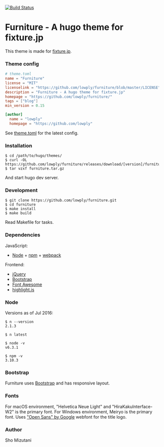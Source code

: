 [![Build Status](https://travis-ci.org/lowply/furniture.svg?branch=travis)](https://travis-ci.org/lowply/furniture)

# Furniture - A hugo theme for fixture.jp

This theme is made for [fixture.jp](http://fixture.jp/).

### Theme config

```toml
# theme.toml
name = "Furniture"
license = "MIT"
licenselink = "https://github.com/lowply/furniture/blob/master/LICENSE"
description = "Furniture - A hugo theme for fixture.jp"
homepage = "https://github.com/lowply/furniture/"
tags = ["blog"]
min_version = 0.15

[author]
  name = "lowply"
  homepage = "https://github.com/lowply"
```

See [theme.toml](https://github.com/lowply/furniture/blob/master/theme.toml) for the latest config.

### Installation

```
$ cd /path/to/hugo/themes/
$ curl -OL https://github.com/lowply/furniture/releases/download/[version]/furniture.tar.gz
$ tar vzxf furniture.tar.gz
```

And start hugo dev server.

### Development

```
$ git clone https://github.com/lowply/furniture.git
$ cd furniture
$ make install
$ make build
```

Read Makefile for tasks.

### Dependencies

JavaScript:

- [Node](https://nodejs.org/) + [npm](https://www.npmjs.com/) + [webpack](https://webpack.github.io/)

Frontend:

- [jQuery](https://jquery.com/)
- [Bootstrap](http://getbootstrap.com/)
- [Font Awesome](http://fortawesome.github.io/Font-Awesome/)
- [highlight.js](https://highlightjs.org/)

### Node

Versions as of Jul 2016:

```
$ n --version
2.1.3

$ n latest

$ node -v
v6.3.1

$ npm -v
3.10.3
```

### Bootstrap

Furniture uses [Bootstrap](http://getbootstrap.com/) and has responsive layout.

### Fonts

For macOS environment, "Helvetica Neue Light" and "HiraKakuInterface-W2" is the primary font. For Windows environment, Meiryo is the primary font.
Uses ["Open Sans" by Google](https://www.google.com/fonts/specimen/Open+Sans) webfont for the title logo.

### Author

Sho Mizutani

